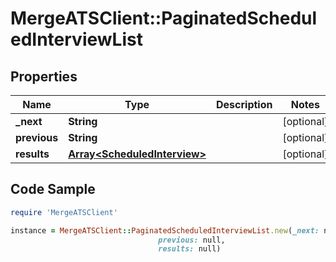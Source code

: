# MergeATSClient::PaginatedScheduledInterviewList

## Properties

Name | Type | Description | Notes
------------ | ------------- | ------------- | -------------
**_next** | **String** |  | [optional] 
**previous** | **String** |  | [optional] 
**results** | [**Array&lt;ScheduledInterview&gt;**](ScheduledInterview.md) |  | [optional] 

## Code Sample

```ruby
require 'MergeATSClient'

instance = MergeATSClient::PaginatedScheduledInterviewList.new(_next: null,
                                 previous: null,
                                 results: null)
```


